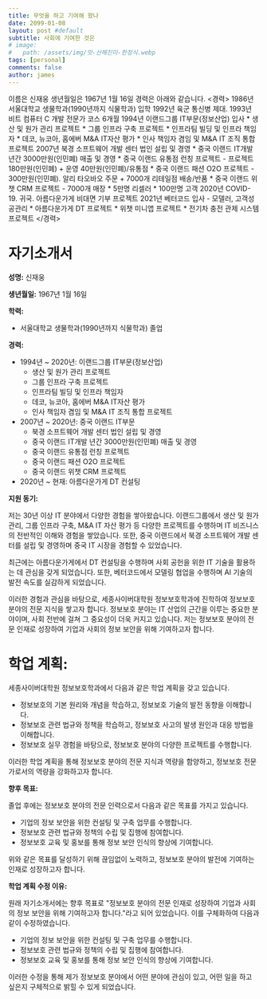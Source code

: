 ```yaml
---
title: 무엇을 하고 기여해 왔나
date: 2099-01-08
layout: post #default
subtitle: 사회에 기여한 것은
# image:
#   path: /assets/img/맛-산해진미-한정식.webp
tags: [personal]
comments: false
author: james
---
```


이름은 신재웅
생년월일은 1967년 1월 16일
경력은 아래와 같습니다.
<경력>
1986년 서울대학교 생물학과(1990년까지 식물학과) 입학
1992년 육군 통신병 제대. 
1993년 비트 컴퓨터 C 개발 전문가 코스 6개월
1994년 이랜드그룹 IT부문(정보산업) 입사
    * 생산 및 원가 관리 프로젝트
    * 그룹 인프라 구축 프로젝트
    * 인프라팀 빌딩 및 인프라 책임자
    * 데코, 뉴코아, 홈에버 M&A IT자산 평가
    * 인사 책임자 겸임 및 M&A IT 조직 통합 프로젝트
2007년 북경 소프트웨어 개발 센터 법인 설립 및 경영
    * 중국 이랜드 IT개발 년간 3000만원(인민폐) 매출 및 경영
    * 중국 이랜드 유통점 런칭 프로젝트 - 프로젝트 180만원(인민폐) + 운영 40만원(인민폐)/유통점
    * 중국 이랜드 패션 O2O 프로젝트 - 300만원(인민폐). 알리 타오바오 주문 + 7000개 리테일점 배송/반품
    * 중국 이랜드 위챗 CRM 프로젝트 - 7000개 매장 * 5만명 리셀러 * 100만명 고객 
2020년 COVID-19. 귀국. 아름다운가게 비대면 기부 프로젝트
2021년 베터코드 입사 - 모델러, 고객성공관리
    * 아름다운가게 DT 프로젝트
    * 위챗 미니앱 프로젝트
    * 전기차 충전 관제 시스템 프로젝트
</경력>

# **자기소개서**

**성명:** 신재웅

**생년월일:** 1967년 1월 16일

**학력:**

* 서울대학교 생물학과(1990년까지 식물학과) 졸업

**경력:**

* 1994년 ~ 2020년: 이랜드그룹 IT부문(정보산업)
    * 생산 및 원가 관리 프로젝트
    * 그룹 인프라 구축 프로젝트
    * 인프라팀 빌딩 및 인프라 책임자
    * 데코, 뉴코아, 홈에버 M&A IT자산 평가
    * 인사 책임자 겸임 및 M&A IT 조직 통합 프로젝트
* 2007년 ~ 2020년: 중국 이랜드 IT부문
    * 북경 소프트웨어 개발 센터 법인 설립 및 경영
    * 중국 이랜드 IT개발 년간 3000만원(인민폐) 매출 및 경영
    * 중국 이랜드 유통점 런칭 프로젝트
    * 중국 이랜드 패션 O2O 프로젝트
    * 중국 이랜드 위챗 CRM 프로젝트
* 2020년 ~ 현재: 아름다운가게 DT 컨설팅

**지원 동기:**

저는 30년 이상 IT 분야에서 다양한 경험을 쌓아왔습니다. 이랜드그룹에서 생산 및 원가 관리, 그룹 인프라 구축, M&A IT 자산 평가 등 다양한 프로젝트를 수행하며 IT 비즈니스의 전반적인 이해와 경험을 쌓았습니다. 또한, 중국 이랜드에서 북경 소프트웨어 개발 센터를 설립 및 경영하며 중국 IT 시장을 경험할 수 있었습니다.

최근에는 아름다운가게에서 DT 컨설팅을 수행하며 사회 공헌을 위한 IT 기술을 활용하는 데 관심을 갖게 되었습니다. 또한, 베터코드에서 모델링 협업을 수행하며 AI 기술의 발전 속도를 실감하게 되었습니다.

이러한 경험과 관심을 바탕으로, 세종사이버대학원 정보보호학과에 진학하여 정보보호 분야의 전문 지식을 쌓고자 합니다. 정보보호 분야는 IT 산업의 근간을 이루는 중요한 분야이며, 사회 전반에 걸쳐 그 중요성이 더욱 커지고 있습니다. 저는 정보보호 분야의 전문 인재로 성장하여 기업과 사회의 정보 보안을 위해 기여하고자 합니다.

# **학업 계획:**

세종사이버대학원 정보보호학과에서 다음과 같은 학업 계획을 갖고 있습니다.

* 정보보호의 기본 원리와 개념을 학습하고, 정보보호 기술의 발전 동향을 이해합니다.
* 정보보호 관련 법규와 정책을 학습하고, 정보보호 사고의 발생 원인과 대응 방법을 이해합니다.
* 정보보호 실무 경험을 바탕으로, 정보보호 분야의 다양한 프로젝트를 수행합니다.

이러한 학업 계획을 통해 정보보호 분야의 전문 지식과 역량을 함양하고, 정보보호 전문가로서의 역량을 강화하고자 합니다.

**향후 목표:**

졸업 후에는 정보보호 분야의 전문 인력으로서 다음과 같은 목표를 가지고 있습니다.

* 기업의 정보 보안을 위한 컨설팅 및 구축 업무를 수행합니다.
* 정보보호 관련 법규와 정책의 수립 및 집행에 참여합니다.
* 정보보호 교육 및 홍보를 통해 정보 보안 인식의 향상에 기여합니다.

위와 같은 목표를 달성하기 위해 끊임없이 노력하고, 정보보호 분야의 발전에 기여하는 인재로 성장하고자 합니다.

**학업 계획 수정 이유:**

원래 자기소개서에는 향후 목표로 "정보보호 분야의 전문 인재로 성장하여 기업과 사회의 정보 보안을 위해 기여하고자 합니다."라고 되어 있었습니다. 이를 구체화하여 다음과 같이 수정하였습니다.

* 기업의 정보 보안을 위한 컨설팅 및 구축 업무를 수행합니다.
* 정보보호 관련 법규와 정책의 수립 및 집행에 참여합니다.
* 정보보호 교육 및 홍보를 통해 정보 보안 인식의 향상에 기여합니다.

이러한 수정을 통해 제가 정보보호 분야에서 어떤 분야에 관심이 있고, 어떤 일을 하고 싶은지 구체적으로 밝힐 수 있게 되었습니다.